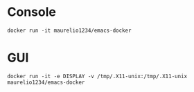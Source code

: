
# Console

``` shell
docker run -it maurelio1234/emacs-docker
```

# GUI

``` shell
docker run -it -e DISPLAY -v /tmp/.X11-unix:/tmp/.X11-unix maurelio1234/emacs-docker
```
